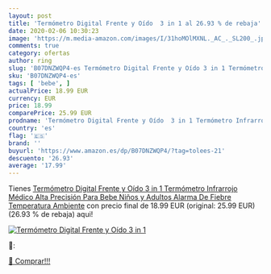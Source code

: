 ```yaml
---
layout: post
title: 'Termómetro Digital Frente y Oído  3 in 1 al 26.93 % de rebaja'
date: 2020-02-06 10:30:23
image: 'https://m.media-amazon.com/images/I/31hoMOlMXNL._AC_._SL200_.jpg'
comments: true
category: ofertas
author: ring
slug: 'B07DNZWQP4-es Termómetro Digital Frente y Oído 3 in 1 Termómetro...'
sku: 'B07DNZWQP4-es'
tags: [ 'bebe', ]
actualPrice: 18.99 EUR
currency: EUR
price: 18.99
comparePrice: 25.99 EUR
prodname: 'Termómetro Digital Frente y Oído  3 in 1 Termómetro Infrarrojo Médico Alta Precisión Para Bebe Niños y Adultos Alarma De Fiebre Temperatura Ambiente'
country: 'es'
flag: '🇪🇸'
brand: ''
buyurl: 'https://www.amazon.es/dp/B07DNZWQP4/?tag=tolees-21'
descuento: '26.93'
average: '17.99'
---
```


Tienes [Termómetro Digital Frente y Oído  3 in 1 Termómetro Infrarrojo Médico Alta Precisión Para Bebe Niños y Adultos Alarma De Fiebre Temperatura Ambiente](https://www.amazon.es/dp/B07DNZWQP4/?tag=tolees-21) con precio final de  18.99 EUR (original: 25.99 EUR) (26.93 %  de rebaja) aqui!

[![Termómetro Digital Frente y Oído  3 in 1](https://m.media-amazon.com/images/I/31hoMOlMXNL._AC_._SL200_.jpg)](https://www.amazon.es/dp/B07DNZWQP4/?tag=tolees-21)

🔎:


[🛒 Comprar!!!](https://www.amazon.es/dp/B07DNZWQP4/?tag=tolees-21)

